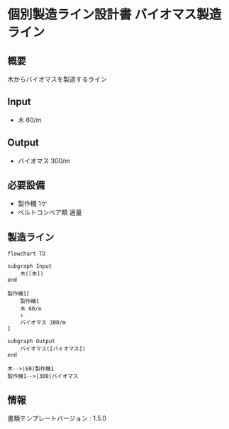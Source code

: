 # 個別製造ライン設計書 バイオマス製造ライン

## 概要
木からバイオマスを製造するライン

## Input
- 木 60/m

## Output
- バイオマス 300/m

## 必要設備
- 製作機 1ケ
- ベルトコンベア類 適量


## 製造ライン
```mermaid
flowchart TD

subgraph Input
    木([木])
end

製作機1[
    製作機1
    木 60/m
    ↓
    バイオマス 300/m
]

subgraph Output
    バイオマス([バイオマス])
end

木-->|60|製作機1
製作機1-->|300|バイオマス
```


## 情報
書類テンプレートバージョン : 1.5.0
